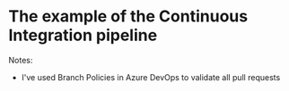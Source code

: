 # The example of the Continuous Integration pipeline

Notes: 
 - I've used Branch Policies in Azure DevOps to validate all pull requests